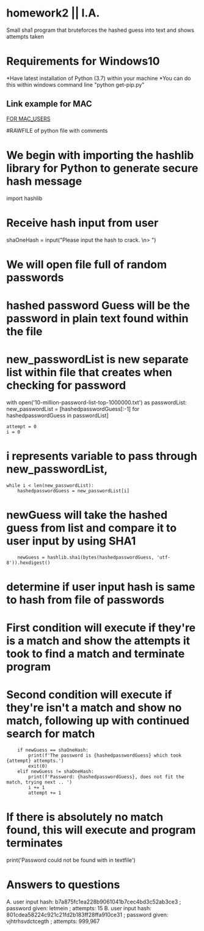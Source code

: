 # homework2 || I.A.
Small sha1 program that bruteforces the hashed guess into text and shows attempts taken 


# Requirements for Windows10
*Have latest installation of Python (3.7) within your machine
*You can do this within windows command line "python get-pip.py"

## Link example for MAC
[FOR MAC_USERS](https://docs.python-guide.org/starting/install3/osx/)

#RAWFILE of python file with comments
# We begin with importing the hashlib library for Python to generate secure hash message
import hashlib
# Receive hash input from user
shaOneHash = input("Please input the hash to crack. \n> ")

# We will open file full of random passwords
# hashed password Guess will be the password in plain text found within the file
# new_passwordList is new separate list within file that creates when checking for password

with open('10-million-password-list-top-1000000.txt') as passwordList:
    new_passwordList = [hashedpasswordGuess[:-1] for hashedpasswordGuess in passwordList]

    attempt = 0
    i = 0

# i represents variable to pass through new_passwordList,
    while i < len(new_passwordList):
        hashedpasswordGuess = new_passwordList[i]

# newGuess will take the hashed guess from list and compare it to user input by using SHA1
        newGuess = hashlib.sha1(bytes(hashedpasswordGuess, 'utf-8')).hexdigest()

# determine if user input hash is same to hash from file of passwords

# First condition will execute if they're is a match and show the attempts it took to find a match and terminate program
# Second condition will execute if they're isn't a match and show no match, following up with continued search for match

        if newGuess == shaOneHash:
            print(f'The password is {hashedpasswordGuess} which took {attempt} attempts.')
            exit(0)
        elif newGuess != shaOneHash:
            print(f'Password: {hashedpasswordGuess}, does not fit the match, trying next .. ')
            i += 1
            attempt += 1

# If there is absolutely no match found, this will execute and program terminates
print('Password could not be found with in textfile')

# Answers to questions
A. user input hash: b7a875fc1ea228b9061041b7cec4bd3c52ab3ce3 ; password given: letmein ; attempts: 15
B. user input hash: 801cdea58224c921c21fd2b183ff28ffa910ce31 ; password given: vjhtrhsvdctcegth ; attempts: 999,967
